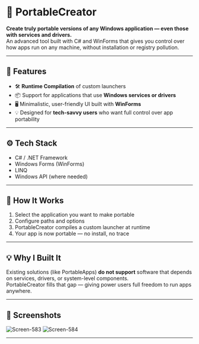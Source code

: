 # 🚀 PortableCreator

**Create truly portable versions of any Windows application — even those with services and drivers.**  
An advanced tool built with C# and WinForms that gives you control over how apps run on any machine, without installation or registry pollution.

---

## 🧩 Features

- 🛠 **Runtime Compilation** of custom launchers
- 📦 Support for applications that use **Windows services or drivers**
- 🖥 Minimalistic, user-friendly UI built with **WinForms**
- 💡 Designed for **tech-savvy users** who want full control over app portability

---

## ⚙️ Tech Stack

- C# / .NET Framework  
- Windows Forms (WinForms)  
- LINQ  
- Windows API (where needed)

---

## 🔧 How It Works

1. Select the application you want to make portable
2. Configure paths and options
3. PortableCreator compiles a custom launcher at runtime
4. Your app is now portable — no install, no trace

---

## 💡 Why I Built It

Existing solutions (like PortableApps) **do not support** software that depends on services, drivers, or system-level components.  
PortableCreator fills that gap — giving power users full freedom to run apps anywhere.

---

## 📸 Screenshots

![Screen-583](https://github.com/user-attachments/assets/68908455-59fc-4fb6-92e2-f6bf6168b784)
![Screen-584](https://github.com/user-attachments/assets/7d4a5a0d-bc06-4405-b60b-d2095229c1f3)


---


